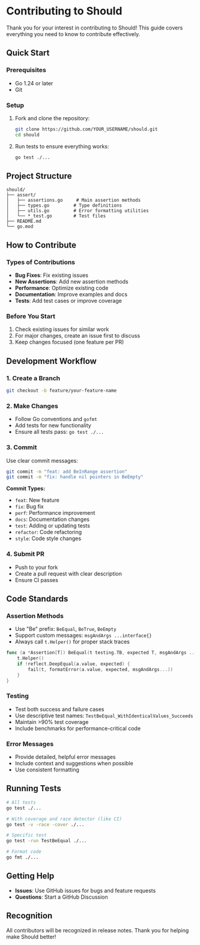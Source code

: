 # Contributing to Should

Thank you for your interest in contributing to Should! This guide covers everything you need to know to contribute effectively.

## Quick Start

### Prerequisites

- Go 1.24 or later
- Git

### Setup

1. Fork and clone the repository:

   ```bash
   git clone https://github.com/YOUR_USERNAME/should.git
   cd should
   ```

2. Run tests to ensure everything works:
   ```bash
   go test ./...
   ```

## Project Structure

```
should/
├── assert/
│   ├── assertions.go     # Main assertion methods
│   ├── types.go         # Type definitions
│   ├── utils.go         # Error formatting utilities
│   └── *_test.go        # Test files
├── README.md
└── go.mod
```

## How to Contribute

### Types of Contributions

- **Bug Fixes**: Fix existing issues
- **New Assertions**: Add new assertion methods
- **Performance**: Optimize existing code
- **Documentation**: Improve examples and docs
- **Tests**: Add test cases or improve coverage

### Before You Start

1. Check existing issues for similar work
2. For major changes, create an issue first to discuss
3. Keep changes focused (one feature per PR)

## Development Workflow

### 1. Create a Branch

```bash
git checkout -b feature/your-feature-name
```

### 2. Make Changes

- Follow Go conventions and `gofmt`
- Add tests for new functionality
- Ensure all tests pass: `go test ./...`

### 3. Commit

Use clear commit messages:

```bash
git commit -m "feat: add BeInRange assertion"
git commit -m "fix: handle nil pointers in BeEmpty"
```

**Commit Types:**

- `feat`: New feature
- `fix`: Bug fix
- `perf`: Performance improvement
- `docs`: Documentation changes
- `test`: Adding or updating tests
- `refactor`: Code refactoring
- `style`: Code style changes

### 4. Submit PR

- Push to your fork
- Create a pull request with clear description
- Ensure CI passes

## Code Standards

### Assertion Methods

- Use "Be" prefix: `BeEqual`, `BeTrue`, `BeEmpty`
- Support custom messages: `msgAndArgs ...interface{}`
- Always call `t.Helper()` for proper stack traces

```go
func (a *Assertion[T]) BeEqual(t testing.TB, expected T, msgAndArgs ...interface{}) {
    t.Helper()
    if !reflect.DeepEqual(a.value, expected) {
        fail(t, formatError(a.value, expected, msgAndArgs...))
    }
}
```

### Testing

- Test both success and failure cases
- Use descriptive test names: `TestBeEqual_WithIdenticalValues_Succeeds`
- Maintain >90% test coverage
- Include benchmarks for performance-critical code

### Error Messages

- Provide detailed, helpful error messages
- Include context and suggestions when possible
- Use consistent formatting

## Running Tests

```bash
# All tests
go test ./...

# With coverage and race detector (like CI)
go test -v -race -cover ./...

# Specific test
go test -run TestBeEqual ./...

# Format code
go fmt ./...
```

## Getting Help

- **Issues**: Use GitHub issues for bugs and feature requests
- **Questions**: Start a GitHub Discussion

## Recognition

All contributors will be recognized in release notes. Thank you for helping make Should better!
